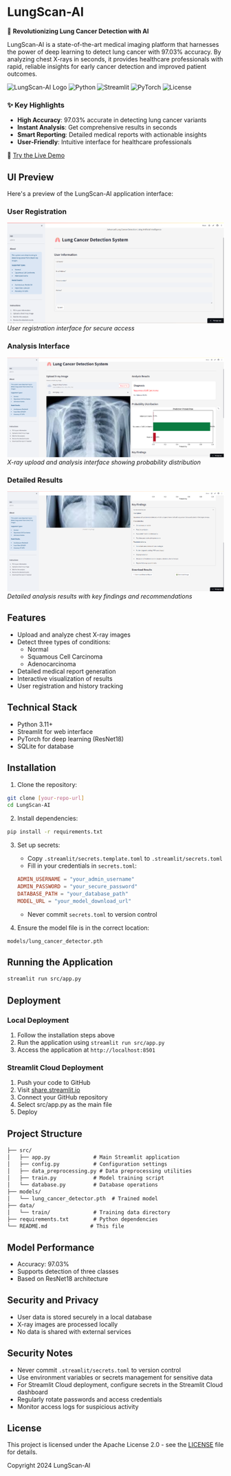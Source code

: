 # LungScan-AI

🔬 **Revolutionizing Lung Cancer Detection with AI**

LungScan-AI is a state-of-the-art medical imaging platform that harnesses the power of deep learning to detect lung cancer with 97.03% accuracy. By analyzing chest X-rays in seconds, it provides healthcare professionals with rapid, reliable insights for early cancer detection and improved patient outcomes.

![LungScan-AI Logo](https://img.shields.io/badge/LungScan-AI-blue?style=for-the-badge&logo=data:image/svg+xml;base64,PHN2ZyB4bWxucz0iaHR0cDovL3d3dy53My5vcmcvMjAwMC9zdmciIHZpZXdCb3g9IjAgMCAyNCAyNCI+PHBhdGggZmlsbD0iI2ZmZiIgZD0iTTEyIDJDNi40OCAyIDIgNi40OCAyIDEyczQuNDggMTAgMTAgMTAgMTAtNC40OCAxMC0xMFMxNy41MiAyIDEyIDJ6bTAgMThjLTQuNDEgMC04LTMuNTktOC04czMuNTktOCA4LTggOCAzLjU5IDggOC0zLjU5IDgtOCA4eiIvPjwvc3ZnPg==)
![Python](https://img.shields.io/badge/Python-3.11+-blue?style=for-the-badge&logo=python)
![Streamlit](https://img.shields.io/badge/Streamlit-1.31.0-red?style=for-the-badge&logo=streamlit)
![PyTorch](https://img.shields.io/badge/PyTorch-2.2.0-orange?style=for-the-badge&logo=pytorch)
![License](https://img.shields.io/badge/License-Apache_2.0-blue.svg)


### ✨ Key Highlights
- **High Accuracy**: 97.03% accurate in detecting lung cancer variants
- **Instant Analysis**: Get comprehensive results in seconds
- **Smart Reporting**: Detailed medical reports with actionable insights
- **User-Friendly**: Intuitive interface for healthcare professionals

🔗 [Try the Live Demo](https://lungscan-ai.streamlit.app/)

## UI Preview

Here's a preview of the LungScan-AI application interface:

### User Registration
![User Registration](docs/ui_images/registration.png)
*User registration interface for secure access*

### Analysis Interface
![Analysis Interface](docs/ui_images/analysis.png)
*X-ray upload and analysis interface showing probability distribution*

### Detailed Results
![Detailed Results](docs/ui_images/results.png)
*Detailed analysis results with key findings and recommendations*

## Features

- Upload and analyze chest X-ray images
- Detect three types of conditions:
  - Normal
  - Squamous Cell Carcinoma
  - Adenocarcinoma
- Detailed medical report generation
- Interactive visualization of results
- User registration and history tracking

## Technical Stack

- Python 3.11+
- Streamlit for web interface
- PyTorch for deep learning (ResNet18)
- SQLite for database

## Installation

1. Clone the repository:
```bash
git clone [your-repo-url]
cd LungScan-AI
```

2. Install dependencies:
```bash
pip install -r requirements.txt
```

3. Set up secrets:
   - Copy `.streamlit/secrets.template.toml` to `.streamlit/secrets.toml`
   - Fill in your credentials in `secrets.toml`:
   ```toml
   ADMIN_USERNAME = "your_admin_username"
   ADMIN_PASSWORD = "your_secure_password"
   DATABASE_PATH = "your_database_path"
   MODEL_URL = "your_model_download_url"
   ```
   - Never commit `secrets.toml` to version control

4. Ensure the model file is in the correct location:
```
models/lung_cancer_detector.pth
```

## Running the Application

```bash
streamlit run src/app.py
```

## Deployment

### Local Deployment
1. Follow the installation steps above
2. Run the application using `streamlit run src/app.py`
3. Access the application at `http://localhost:8501`

### Streamlit Cloud Deployment
1. Push your code to GitHub
2. Visit [share.streamlit.io](https://share.streamlit.io)
3. Connect your GitHub repository
4. Select src/app.py as the main file
5. Deploy

## Project Structure

```
├── src/
│   ├── app.py              # Main Streamlit application
│   ├── config.py           # Configuration settings
│   ├── data_preprocessing.py # Data preprocessing utilities
│   ├── train.py            # Model training script
│   └── database.py         # Database operations
├── models/
│   └── lung_cancer_detector.pth  # Trained model
├── data/
│   └── train/              # Training data directory
├── requirements.txt        # Python dependencies
└── README.md              # This file
```

## Model Performance

- Accuracy: 97.03%
- Supports detection of three classes
- Based on ResNet18 architecture

## Security and Privacy

- User data is stored securely in a local database
- X-ray images are processed locally
- No data is shared with external services

## Security Notes

- Never commit `.streamlit/secrets.toml` to version control
- Use environment variables or secrets management for sensitive data
- For Streamlit Cloud deployment, configure secrets in the Streamlit Cloud dashboard
- Regularly rotate passwords and access credentials
- Monitor access logs for suspicious activity

## License

This project is licensed under the Apache License 2.0 - see the [LICENSE](LICENSE) file for details.

Copyright 2024 LungScan-AI

 
